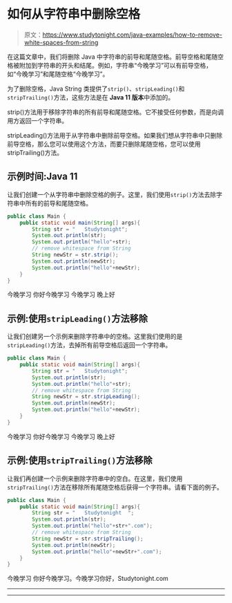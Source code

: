 # 如何从字符串中删除空格

> 原文：<https://www.studytonight.com/java-examples/how-to-remove-white-spaces-from-string>

在这篇文章中，我们将删除 Java 中字符串的前导和尾随空格。前导空格和尾随空格被附加到字符串的开头和结尾。例如，字符串“今晚学习”可以有前导空格，如“今晚学习”和尾随空格“今晚学习”。

为了删除空格，Java String 类提供了`strip()`、`stripLeading()`和`stripTrailing()`方法，这些方法是在 **Java 11 版本**中添加的。

strip()方法用于移除字符串的所有前导和尾随空格。它不接受任何参数，而是向调用方返回一个字符串。

stripLeading()方法用于从字符串中删除前导空格。如果我们想从字符串中只删除前导空格，那么您可以使用这个方法，而要只删除尾随空格，您可以使用 stripTrailing()方法。

## 示例时间:Java 11

让我们创建一个从字符串中删除空格的例子。这里，我们使用`strip()`方法去除字符串中所有的前导和尾随空格。

```java
public class Main {
	public static void main(String[] args){
		String str = "   Studytonight";
		System.out.println(str);
		System.out.println("hello"+str);
		// remove whitespace from String
		String newStr = str.strip();
		System.out.println(newStr);
		System.out.println("hello"+newStr);
	}
}
```

今晚学习
你好今晚学习
今晚学习
晚上好

## 示例:使用`stripLeading()`方法移除

让我们创建另一个示例来删除字符串中的空格。这里我们使用的是`stripLeading()`方法，去掉所有前导空格后返回一个字符串。

```java
public class Main {
	public static void main(String[] args){
		String str = "   Studytonight";
		System.out.println(str);
		System.out.println("hello"+str);
		// remove whitespace from String
		String newStr = str.stripLeading();
		System.out.println(newStr);
		System.out.println("hello"+newStr);
	}
}
```

今晚学习
你好今晚学习
今晚学习
晚上好

## 示例:使用`stripTrailing()`方法移除

让我们再创建一个示例来删除字符串中的空白。在这里，我们使用`stripTrailing()`方法在移除所有尾随空格后获得一个字符串。请看下面的例子。

```java
public class Main {
	public static void main(String[] args){
		String str = "   Studytonight  ";
		System.out.println(str);
		System.out.println("hello"+str+".com");
		// remove whitespace from String
		String newStr = str.stripTrailing();
		System.out.println(newStr);
		System.out.println("hello"+newStr+".com");
	}
}
```

今晚学习
你好今晚学习。今晚学习你好，Studytonight.com

* * *

* * *